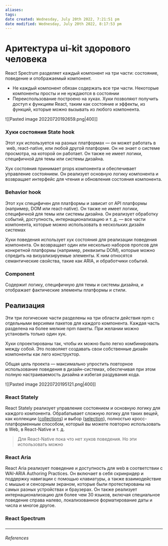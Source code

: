 ```yaml
---
aliases: 
tags: 
date created: Wednesday, July 20th 2022, 7:21:51 pm
date modified: Wednesday, July 20th 2022, 8:17:53 pm
---
```


# Аритектура ui-kit здорового человека

React Spectrum разделяет каждый компонент на три части: состояние, поведение и отображаемый компонент.

- Не каждый компонент обязан содержать все три части. Некоторые компоненты просты и не нуждаются в состоянии
- Переиспользование построено на хуках.  Хуки позволяют получить доступ к функциям React, таким как состояние и эффекты, из функций, которые можно вызывать из любого компонента.

![[Pasted image 20220720192659.png|400]]

### Хуки состояния State hook

Этот хук используется на разных платформах — он может работать в  web, react-native, или любой другой платформе. Он не знает о системе просмотра, на которой он работает. Он также не имеет логики, специфичной для темы или системы дизайна.

Хук состояния принимает props компонента и обеспечивает управление состоянием. Он реализует основную логику компонента и возвращает интерфейс для чтения и обновления состояния компонента.

### Behavior hook

Этот хук специфичен для платформы и зависит от API платформы (например, DOM или react-native). Он также не имеет логики, специфичной для темы или системы дизайна. Он реализует обработку событий, доступность, интернационализацию и т. д. — все части компонента, которые можно использовать в нескольких дизайн системах

Хуки поведения использует хук состояния для реализации поведения компонента. Он возвращает один или несколько наборов пропсов для конкретной платформы (например, реквизиты DOM), которые можно спредить на визуализируемые элементы. К ним относятся семантические свойства, такие как ARIA, и обработчики событий.

### Component

Содержит логику, специфичную для темы и системы дизайна, и отображает фактические элементы платформы и стили.

## Реализация

Эти три логические части разделены на три области действия npm с отдельными версиями пакетов для каждого компонента.  Каждая часть разделена на более мелкие npm пакеты. При желании можно установить только один хук.

Хуки спроектированы так, чтобы их можно было легко комбинировать между собой. Это позволяет создавать свои собственные дизайн компоненты как лего конструктор.

Общая цель проекта — максимально упростить повторное использование поведения в дизайн-системах, обеспечивая при этом полную настраиваемость дизайна и избегая раздувания кода.

![[Pasted image 20220720195121.png|400]]

### React Stately

React Stately реализует управление состоянием и основную логику для каждого компонента. Обрабатывает сложную логику для таких вещей, как коллекции ([collections](https://react-spectrum.adobe.com/react-stately/collections.html)) и выбор ([selection](https://react-spectrum.adobe.com/react-stately/selection.html)), полностью кросс-платформенным способом, который вы можете повторно использовать в Web, в React-Native и т. д.

> Для React-Native пока что нет хуков поведения. Но эти использовать можно

### React Aria

React Aria реализует поведение и доступность для web в соответствии с WAI-ARIA Authoring Practices. Он включает в себя скринридер и поддержку навигации с помощью клавиатуры, а также взаимодействие с мышью и сенсорным экраном, которые были протестированы на самых разных устройствах и браузерах. Он также реализует интернационализацию для более чем 30 языков, включая специальное поведение справа налево, локализованное форматирование даты и числа и многое другое.

### React Spectrum

###

---

###### References
